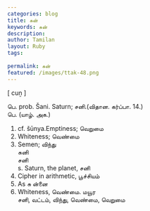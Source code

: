```yaml
---
categories: blog
title: சுன்
keywords: சுன்
description: 
author: Tamilan
layout: Ruby
tags: 
 
permalink: சுன்
featured: /images/ttak-48.png
---
```

  
[ cuṉ ]  
  
பெ. prob. Šani. Saturn; சனி.(விதான. கர்ப்பா. 14.)  
பெ. (யாழ். அக.)  
1. cf. šūnya.Emptiness; வெறுமை  
2. Whiteness; வெண்மை  
3. Semen; விந்து  
சுனி  
சனி  
s. Saturn, the planet, சனி  
2. Cipher in arithmetic, பூச்சியம்  
3. As சு ன்னை  
4. Whiteness, வெண்மை. மயூர  
சனி, வட்டம், விந்து, வெண்மை, வெறுமை